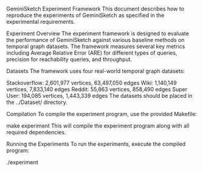GeminiSketch Experiment Framework
This document describes how to reproduce the experiments of GeminiSketch as specified in the experimental requirements.

Experiment Overview
The experiment framework is designed to evaluate the performance of GeminiSketch against various baseline methods on temporal graph datasets. The framework measures several key metrics including Average Relative Error (ARE) for different types of queries, precision for reachability queries, and throughput.

Datasets
The framework uses four real-world temporal graph datasets:

Stackoverflow: 2,601,977 vertices, 63,497,050 edges
Wiki: 1,140,149 vertices, 7,833,140 edges
Reddit: 55,863 vertices, 858,490 edges
Super User: 194,085 vertices, 1,443,339 edges
The datasets should be placed in the ../Dataset/ directory.

Compilation
To compile the experiment program, use the provided Makefile:

make experiment
This will compile the experiment program along with all required dependencies.

Running the Experiments
To run the experiments, execute the compiled program:

./experiment
